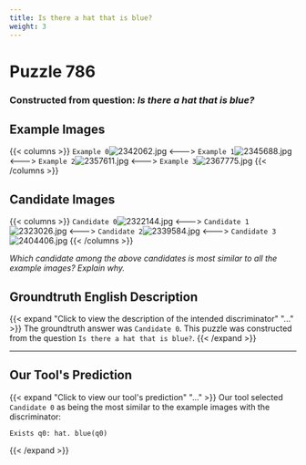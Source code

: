```yaml
---
title: Is there a hat that is blue?
weight: 3
---
```


# Puzzle 786
### Constructed from question: _Is there a hat that is blue?_


## Example Images
{{< columns >}}
`Example 0`![2342062.jpg](/gqa_images/2342062.jpg)
<--->
`Example 1`![2345688.jpg](/gqa_images/2345688.jpg)
<--->
`Example 2`![2357611.jpg](/gqa_images/2357611.jpg)
<--->
`Example 3`![2367775.jpg](/gqa_images/2367775.jpg)
{{< /columns >}}

## Candidate Images
{{< columns >}}
`Candidate 0`![2322144.jpg](/gqa_images/2322144.jpg)
<--->
`Candidate 1`![2323026.jpg](/gqa_images/2323026.jpg)
<--->
`Candidate 2`![2339584.jpg](/gqa_images/2339584.jpg)
<--->
`Candidate 3`![2404406.jpg](/gqa_images/2404406.jpg)
{{< /columns >}}

*Which candidate among the above candidates is most similar to all the example images? Explain why.*

## Groundtruth English Description

{{< expand "Click to view the description of the intended discriminator" "..." >}}
The groundtruth answer was `Candidate 0`. This puzzle was constructed from the question `Is there a hat that is blue?`.
{{< /expand >}}

---

## Our Tool's Prediction

{{< expand "Click to view our tool's prediction" "..." >}}
Our tool selected `Candidate 0` as being the most similar to the example images with the discriminator:
```plaintext
Exists q0: hat. blue(q0)
```
{{< /expand >}}
